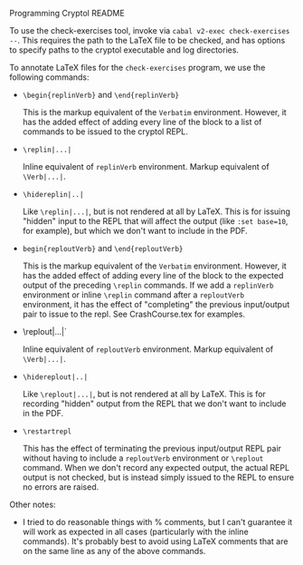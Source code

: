 Programming Cryptol README

To use the check-exercises tool, invoke via `cabal v2-exec
check-exercises --`. This requires the path to the LaTeX file to be
checked, and has options to specify paths to the cryptol executable
and log directories.

To annotate LaTeX files for the `check-exercises` program, we use the
following commands:

* `\begin{replinVerb}` and `\end{replinVerb}`

  This is the markup equivalent of the `Verbatim` environment.
  However, it has the added effect of adding every line of the block
  to a list of commands to be issued to the cryptol REPL.
  
* `\replin|...|`

  Inline equivalent of `replinVerb` environment. Markup equivalent of
  `\Verb|...|`.

* `\hidereplin|..|`

  Like `\replin|...|`, but is not rendered at all by LaTeX. This is
  for issuing "hidden" input to the REPL that will affect the output
  (like `:set base=10`, for example), but which we don't want to
  include in the PDF.

* `begin{reploutVerb}` and `\end{reploutVerb}`

  This is the markup equivalent of the `Verbatim` environment.
  However, it has the added effect of adding every line of the block
  to the expected output of the preceding `\replin` commands. If we add
  a `replinVerb` environment or inline `\replin` command after a
  `reploutVerb` environment, it has the effect of "completing" the
  previous input/output pair to issue to the repl. See CrashCourse.tex
  for examples.
  
* \replout|...|`

  Inline equivalent of `reploutVerb` environment. Markup equivalent of
  `\Verb|...|`.

* `\hidereplout|..|`

  Like `\replout|...|`, but is not rendered at all by LaTeX. This is
  for recording "hidden" output from the REPL that we don't want to
  include in the PDF.
  
* `\restartrepl`

  This has the effect of terminating the previous input/output REPL
  pair without having to include a `reploutVerb` environment or
  `\replout` command. When we don't record any expected output, the
  actual REPL output is not checked, but is instead simply issued to
  the REPL to ensure no errors are raised.

Other notes:

* I tried to do reasonable things with % comments, but I can't guarantee it will
  work as expected in all cases (particularly with the inline commands). It's
  probably best to avoid using LaTeX comments that are on the same line as any
  of the above commands.
